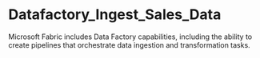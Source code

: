 # Datafactory_Ingest_Sales_Data
Microsoft Fabric includes Data Factory capabilities, including the ability to create pipelines that orchestrate data ingestion and transformation tasks.
